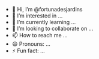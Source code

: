 - 👋 Hi, I’m @fortunadesjardins
- 👀 I’m interested in ...
- 🌱 I’m currently learning ...
- 💞️ I’m looking to collaborate on ...
- 📫 How to reach me ...
- 😄 Pronouns: ...
- ⚡ Fun fact: ...

<!---
fortunadesjardins/fortunadesjardins is a ✨ special ✨ repository because its `README.md` (this file) appears on your GitHub profile.
You can click the Preview link to take a look at your changes.
--->
